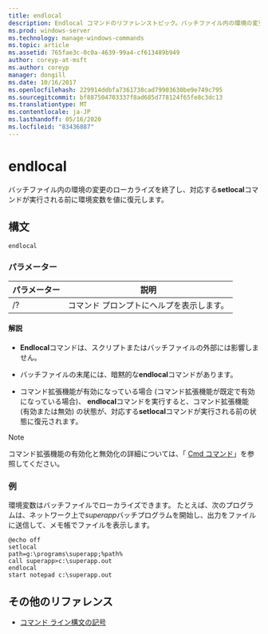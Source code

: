 ```yaml
---
title: endlocal
description: Endlocal コマンドのリファレンストピック。バッチファイル内の環境の変更のローカライズを終了し、対応する setlocal コマンドが実行される前に環境変数を値に復元します。
ms.prod: windows-server
ms.technology: manage-windows-commands
ms.topic: article
ms.assetid: 765fae3c-0c0a-4639-99a4-cf613489b949
author: coreyp-at-msft
ms.author: coreyp
manager: dongill
ms.date: 10/16/2017
ms.openlocfilehash: 229914ddbfa7361738cad79903630be9e749c795
ms.sourcegitcommit: bf887504703337f8ad685d778124f65fe8c3dc13
ms.translationtype: MT
ms.contentlocale: ja-JP
ms.lasthandoff: 05/16/2020
ms.locfileid: "83436887"
---
```

# <a name="endlocal"></a>endlocal

バッチファイル内の環境の変更のローカライズを終了し、対応する**setlocal**コマンドが実行される前に環境変数を値に復元します。

## <a name="syntax"></a>構文

```
endlocal
```

### <a name="parameters"></a>パラメーター

| パラメーター | 説明 |
| --------- | ----------- |
| /? | コマンド プロンプトにヘルプを表示します。 |

#### <a name="remarks"></a>解説

- **Endlocal**コマンドは、スクリプトまたはバッチファイルの外部には影響しません。

- バッチファイルの末尾には、暗黙的な**endlocal**コマンドがあります。

- コマンド拡張機能が有効になっている場合 (コマンド拡張機能が既定で有効になっている場合)、 **endlocal**コマンドを実行すると、コマンド拡張機能 (有効または無効) の状態が、対応する**setlocal**コマンドが実行される前の状態に復元されます。

> [!NOTE]
> コマンド拡張機能の有効化と無効化の詳細については、「 [Cmd コマンド](cmd.md)」を参照してください。

### <a name="examples"></a>例

環境変数はバッチファイルでローカライズできます。 たとえば、次のプログラムは、ネットワーク上で*superapp*バッチプログラムを開始し、出力をファイルに送信して、メモ帳でファイルを表示します。

```
@echo off
setlocal
path=g:\programs\superapp;%path%
call superapp>c:\superapp.out
endlocal
start notepad c:\superapp.out
```

## <a name="additional-references"></a>その他のリファレンス

- [コマンド ライン構文の記号](command-line-syntax-key.md)
